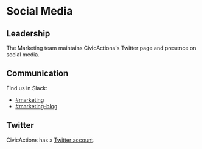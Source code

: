 # Social Media

## <a id="leadership">Leadership</a>

The Marketing team maintains CivicActions's Twitter page and presence on social media.

## <a id="communication">Communication</a>

Find us in Slack:

- [#marketing](https://civicactions.slack.com/messages/marketing)
- [#marketing-blog](https://civicactions.slack.com/messages/marketing-blog)

## <a id="twitter">Twitter</a>

CivicActions has a [Twitter account](https://www.twitter.com/CivicActions).
